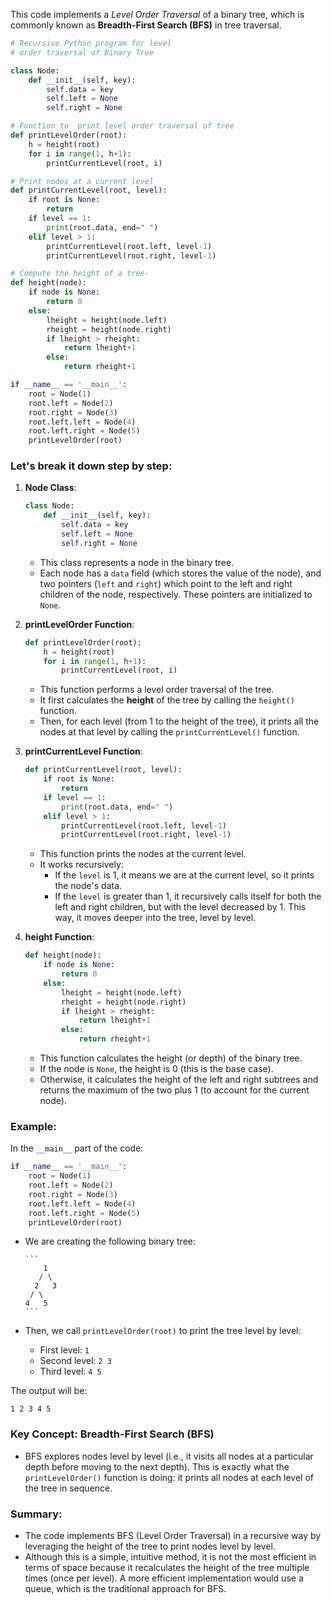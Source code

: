 This code implements a *Level Order Traversal* of a binary tree, which is commonly known as **Breadth-First Search (BFS)** in tree traversal.

```python
# Recursive Python program for level
# order traversal of Binary Tree

class Node:
    def __init__(self, key):
        self.data = key
        self.left = None
        self.right = None

# Function to  print level order traversal of tree
def printLevelOrder(root):
    h = height(root)
    for i in range(1, h+1):
        printCurrentLevel(root, i)

# Print nodes at a current level
def printCurrentLevel(root, level):
    if root is None:
        return
    if level == 1:
        print(root.data, end=" ")
    elif level > 1:
        printCurrentLevel(root.left, level-1)
        printCurrentLevel(root.right, level-1)

# Compute the height of a tree-
def height(node):
    if node is None:
        return 0
    else:
        lheight = height(node.left)
        rheight = height(node.right)
        if lheight > rheight:
            return lheight+1
        else:
            return rheight+1

if __name__ == '__main__':
    root = Node(1)
    root.left = Node(2)
    root.right = Node(3)
    root.left.left = Node(4)
    root.left.right = Node(5)
    printLevelOrder(root)

```

### Let's break it down step by step:

1. **Node Class**:
   ```python
   class Node:
       def __init__(self, key):
           self.data = key
           self.left = None
           self.right = None
   ```
   - This class represents a node in the binary tree.
   - Each node has a `data` field (which stores the value of the node), and two pointers (`left` and `right`) which point to the left and right children of the node, respectively. These pointers are initialized to `None`.

2. **printLevelOrder Function**:
   ```python
   def printLevelOrder(root):
       h = height(root)
       for i in range(1, h+1):
           printCurrentLevel(root, i)
   ```
   - This function performs a level order traversal of the tree.
   - It first calculates the **height** of the tree by calling the `height()` function.
   - Then, for each level (from 1 to the height of the tree), it prints all the nodes at that level by calling the `printCurrentLevel()` function.

3. **printCurrentLevel Function**:
   ```python
   def printCurrentLevel(root, level):
       if root is None:
           return
       if level == 1:
           print(root.data, end=" ")
       elif level > 1:
           printCurrentLevel(root.left, level-1)
           printCurrentLevel(root.right, level-1)
   ```
   - This function prints the nodes at the current level.
   - It works recursively:
     - If the `level` is 1, it means we are at the current level, so it prints the node's data.
     - If the `level` is greater than 1, it recursively calls itself for both the left and right children, but with the level decreased by 1. This way, it moves deeper into the tree, level by level.

4. **height Function**:
   ```python
   def height(node):
       if node is None:
           return 0
       else:
           lheight = height(node.left)
           rheight = height(node.right)
           if lheight > rheight:
               return lheight+1
           else:
               return rheight+1
   ```
   - This function calculates the height (or depth) of the binary tree.
   - If the node is `None`, the height is 0 (this is the base case).
   - Otherwise, it calculates the height of the left and right subtrees and returns the maximum of the two plus 1 (to account for the current node).

### Example:

In the `__main__` part of the code:
```python
if __name__ == '__main__':
    root = Node(1)
    root.left = Node(2)
    root.right = Node(3)
    root.left.left = Node(4)
    root.left.right = Node(5)
    printLevelOrder(root)
```
- We are creating the following binary tree:

      ```
          1
         / \
        2   3
       / \
      4   5
      ```

- Then, we call `printLevelOrder(root)` to print the tree level by level:
   - First level: `1`
   - Second level: `2 3`
   - Third level: `4 5`

The output will be:
```
1 2 3 4 5
```

### Key Concept: **Breadth-First Search (BFS)**
- BFS explores nodes level by level (i.e., it visits all nodes at a particular depth before moving to the next depth). This is exactly what the `printLevelOrder()` function is doing: it prints all nodes at each level of the tree in sequence.

### Summary:
- The code implements BFS (Level Order Traversal) in a recursive way by leveraging the height of the tree to print nodes level by level.
- Although this is a simple, intuitive method, it is not the most efficient in terms of space because it recalculates the height of the tree multiple times (once per level). A more efficient implementation would use a queue, which is the traditional approach for BFS.